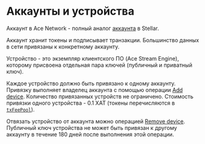 # Аккаунты и устройства

Аккаунт в Ace Network - полный аналог [аккаунта][1] в Stellar.

Аккаунт хранит токены и подписывает транзакции. Большинство данных в сети привязаны к конкретному аккаунту.

Устройство - это экземпляр клиентского ПО (Ace Stream Engine), которому присвоена отдельная пара ключей (публичный и приватный ключ).

Каждое устройство должно быть привязано к одному аккаунту. Привязку выполняет владелец аккаунта с помощью операции [Add device][2]. Количество привязанных устройств не ограничено. Стоимость привязки одного устройства - 0.1 XAT (токены перечисляются в [`txFeePool`][3]).

Отвязать устройство от аккаунта можно операцией [Remove device][4]. Публичный ключ устройства не может быть привязан к другому аккаунту в течение 180 дней после выполнения этой операции.

[1]: https://developers.stellar.org/docs/glossary/accounts/
[2]: ../list-of-operations/add-device.md
[3]: ../glossary/system-pools.md#txfeepool
[4]: ../list-of-operations/remove-device.md
